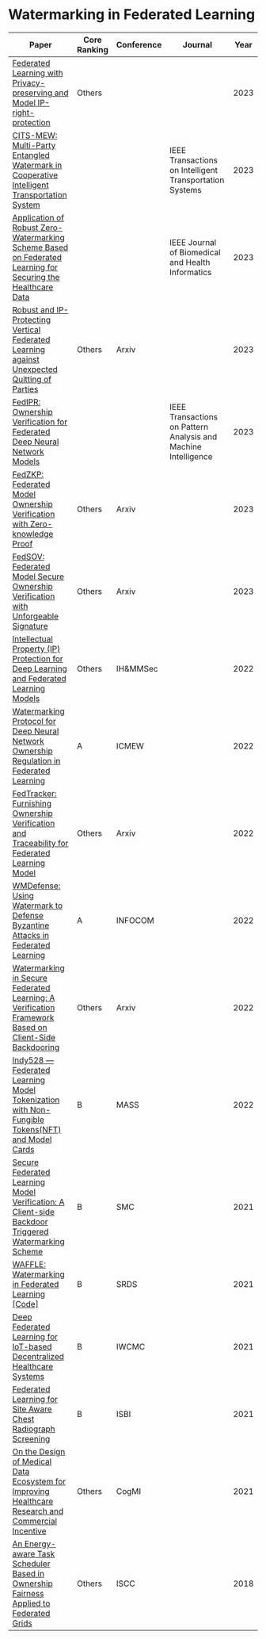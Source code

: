 # Watermarking in Federated Learning

| Paper                                                        | Core Ranking | Conference | Journal                                                      | Year |
| ------------------------------------------------------------ | ------------ | ---------- | ------------------------------------------------------------ | ---- |
| [Federated Learning with Privacy-preserving and Model IP-right-protection](https://pure.aber.ac.uk/ws/portalfiles/portal/63580947/s11633_022_1343_2.pdf) | Others       |            |                                                              | 2023 |
| [CITS-MEW: Multi-Party Entangled Watermark in Cooperative Intelligent Transportation System](https://dl.acm.org/doi/abs/10.1109/TITS.2022.3225116) |              |            | IEEE Transactions on Intelligent Transportation Systems      | 2023 |
| [Application of Robust Zero-Watermarking Scheme Based on Federated Learning for Securing the Healthcare Data](https://ieeexplore.ieee.org/stamp/stamp.jsp?tp=&arnumber=9594451) |              |            | IEEE Journal of Biomedical and Health Informatics            | 2023 |
| [Robust and IP-Protecting Vertical Federated Learning against Unexpected Quitting of Parties](https://arxiv.org/pdf/2303.18178.pdf) | Others       | Arxiv      |                                                              | 2023 |
| [FedIPR: Ownership Verification for Federated Deep Neural Network Models](https://arxiv.org/pdf/2109.13236.pdf) |              |            | IEEE Transactions on Pattern Analysis and Machine Intelligence | 2023 |
| [FedZKP: Federated Model Ownership Verification with Zero-knowledge Proof](https://arxiv.org/pdf/2305.04507.pdf) | Others       | Arxiv      |                                                              | 2023 |
| [FedSOV: Federated Model Secure Ownership Verification with Unforgeable Signature](https://arxiv.org/pdf/2305.06085.pdf) | Others       | Arxiv      |                                                              | 2023 |
| [Intellectual Property (IP) Protection for Deep Learning and Federated Learning Models](https://arxiv.org/pdf/2011.13564.pdf) | Others       | IH&MMSec   |                                                              | 2022 |
| [Watermarking Protocol for Deep Neural Network Ownership Regulation in Federated Learning](https://ieeexplore.ieee.org/document/9859395) | A            | ICMEW      |                                                              | 2022 |
| [FedTracker: Furnishing Ownership Verification and Traceability for Federated Learning Model](https://arxiv.org/pdf/2211.07160.pdf) | Others       | Arxiv      |                                                              | 2022 |
| [WMDefense: Using Watermark to Defense Byzantine Attacks in Federated Learning](https://ieeexplore.ieee.org/document/9798217) | A            | INFOCOM    |                                                              | 2022 |
| [Watermarking in Secure Federated Learning: A Verification Framework Based on Client-Side Backdooring](https://arxiv.org/pdf/2211.07138.pdf) | Others       | Arxiv      |                                                              | 2022 |
| [Indy528 — Federated Learning Model Tokenization with Non-Fungible Tokens(NFT) and Model Cards](https://ieeexplore.ieee.org/stamp/stamp.jsp?arnumber=9973499) | B            | MASS       |                                                              | 2022 |
| [Secure Federated Learning Model Verification: A Client-side Backdoor Triggered Watermarking Scheme](https://ieeexplore.ieee.org/stamp/stamp.jsp?arnumber=9658998) | B            | SMC        |                                                              | 2021 |
| [WAFFLE: Watermarking in Federated Learning](https://arxiv.org/pdf/2008.07298.pdf) [[Code]](https://github.com/ssg-research/WAFFLE)                   | B            | SRDS       |                                                              | 2021 |
| [Deep Federated Learning for IoT-based Decentralized Healthcare Systems](https://ieeexplore.ieee.org/document/9498820) | B            | IWCMC      |                                                              | 2021 |
| [Federated Learning for Site Aware Chest Radiograph Screening](https://ieeexplore.ieee.org/document/9433876) | B            | ISBI       |                                                              | 2021 |
| [On the Design of Medical Data Ecosystem for Improving Healthcare Research and Commercial Incentive](https://ieeexplore.ieee.org/document/9750303) | Others       | CogMI      |                                                              | 2021 |
| [An Energy-aware Task Scheduler Based in Ownership Fairness Applied to Federated Grids](https://ieeexplore.ieee.org/document/8538673) | Others       | ISCC       |                                                              | 2018 |

